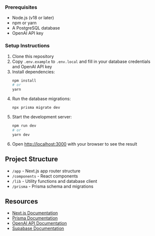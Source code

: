 ### Prerequisites

- Node.js (v18 or later)
- npm or yarn
- A PostgreSQL database
- OpenAI API key

### Setup Instructions

1. Clone this repository
2. Copy `.env.example` to `.env.local` and fill in your database credentials and OpenAI API key
3. Install dependencies:
   ```bash
   npm install
   # or
   yarn
   ```
4. Run the database migrations:
   ```bash
   npx prisma migrate dev
   ```
5. Start the development server:
   ```bash
   npm run dev
   # or
   yarn dev
   ```
6. Open [http://localhost:3000](http://localhost:3000) with your browser to see the result

## Project Structure

- `/app` - Next.js app router structure
- `/components` - React components
- `/lib` - Utility functions and database client
- `/prisma` - Prisma schema and migrations

## Resources

- [Next.js Documentation](https://nextjs.org/docs)
- [Prisma Documentation](https://www.prisma.io/docs)
- [OpenAI API Documentation](https://platform.openai.com/docs/api-reference)
- [Supabase Documentation](https://supabase.com/docs)
